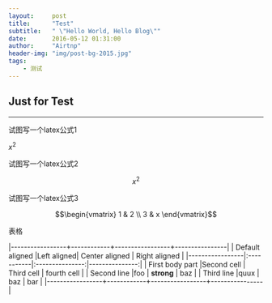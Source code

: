 ```yaml
---
layout:     post
title:      "Test"
subtitle:   " \"Hello World, Hello Blog\""
date:       2016-05-12 01:31:00
author:     "Airtnp"
header-img: "img/post-bg-2015.jpg"
tags:
    - 测试
---
```


## Just for Test
--------

试图写一个latex公式1

$x^2$

试图写一个latex公式2

$${x^2}$$

试图写一个latex公式3

$$\begin{vmatrix} 
	1 & 2 \\
	3 & x
\end{vmatrix}$$

表格

|-----------------+------------+-----------------+----------------|
| Default aligned |Left aligned| Center aligned  | Right aligned  |
|-----------------|:-----------|:---------------:|---------------:|
| First body part |Second cell | Third cell      | fourth cell    |
| Second line     |foo         | **strong**      | baz            |
| Third line      |quux        | baz             | bar            |
|-----------------+------------+-----------------+----------------|